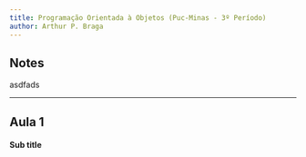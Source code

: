 ```yaml
---
title: Programação Orientada à Objetos (Puc-Minas - 3º Período)
author: Arthur P. Braga
---
```


## Notes

asdfads

---

## Aula 1

#### Sub title